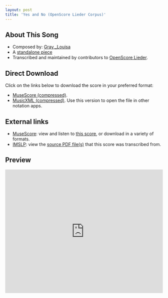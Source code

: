 ```yaml
---
layout: post
title: 'Yes and No (OpenScore Lieder Corpus)'
---
```


## About This Song

- Composed by: [Gray,_Louisa](https://fourscoreandmore.org/openscore/lieder/Gray,_Louisa)
- A [standalone piece](https://fourscoreandmore.org/openscore/lieder/Gray,_Louisa/_)
- Transcribed and maintained by contributors to [OpenScore Lieder].

[OpenScore Lieder]: https://musescore.com/openscore-lieder-corpus

## Direct Download

Click on the links below to download the score in your preferred format:
- [MuseScore (compressed)](https://github.com/openscore/lieder/blob/main/scores/Gray,_Louisa/_/Yes_and_No/lc6620845.mscz?raw=true).
- [MusicXML (compressed)](https://github.com/openscore/lieder/blob/main/scores/Gray,_Louisa/_/Yes_and_No/lc6620845.mxl?raw=true). Use this version to open the file in other notation apps.

## External links

- [MuseScore]: view and listen to [this score][MuseScore], or download in a variety of formats.
- [IMSLP]: view the [source PDF file(s)][IMSLP] that this score was transcribed from.

[MuseScore]: https://musescore.com/score/6620845
[IMSLP]: https://imslp.org/wiki/Special:ReverseLookup/676305

## Preview

<iframe width="100%" height="394" src="https://musescore.com/openscore-lieder-corpus/scores/6620845/embed" frameborder="0" allowfullscreen allow="autoplay; fullscreen"></iframe>
